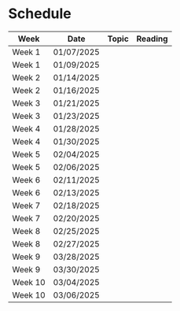 # Schedule
Week | Date | Topic  | Reading
------------- | -------------  | -------------  | -------------
Week 1  | 01/07/2025  |    |
Week 1  | 01/09/2025  |    |
Week 2  | 01/14/2025  |    |
Week 2  | 01/16/2025  |    |
Week 3  | 01/21/2025  |    | 
Week 3  | 01/23/2025  |    |
Week 4  | 01/28/2025  |    |
Week 4  | 01/30/2025  |    |
Week 5  | 02/04/2025  |    |
Week 5  | 02/06/2025  |    |
Week 6  | 02/11/2025  |    |
Week 6  | 02/13/2025  |    |
Week 7  | 02/18/2025  |    |
Week 7  | 02/20/2025  |    |
Week 8  | 02/25/2025  |    |
Week 8  | 02/27/2025  |    |
Week 9  | 03/28/2025  |    |
Week 9  | 03/30/2025  |    |
Week 10 | 03/04/2025  |    |
Week 10 | 03/06/2025  |    |
